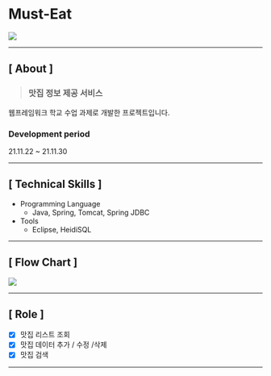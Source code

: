 # Must-Eat

<img src="https://user-images.githubusercontent.com/79898245/138797354-418d7b57-8855-466d-886e-f932bde435ab.png">

---

## **[ About ]**
> ### **맛집 정보 제공 서비스**
웹프레임워크 학교 수업 과제로 개발한 프로젝트입니다.

### Development period
21.11.22 ~ 21.11.30

---

## **[ Technical Skills ]**

*   Programming Language
    *   Java, Spring, Tomcat, Spring JDBC
*   Tools
    *   Eclipse, HeidiSQL

---

## **[ Flow Chart ]**

<img src="https://user-images.githubusercontent.com/79898245/154736011-4afb6a55-c50e-425a-bbc2-35f2830deb32.png">

---

## **[ Role ]**
- [x] 맛집 리스트 조회
- [x] 맛집 데이터 추가 / 수정 /삭제
- [x] 맛집 검색

---
